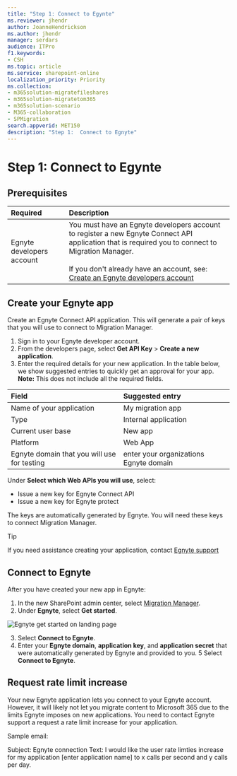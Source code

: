 ```yaml
---
title: "Step 1: Connect to Egynte"
ms.reviewer: jhendr
author: JoanneHendrickson
ms.author: jhendr
manager: serdars
audience: ITPro
f1.keywords:
- CSH
ms.topic: article
ms.service: sharepoint-online
localization_priority: Priority
ms.collection: 
- m365solution-migratefileshares
- m365solution-migratetom365
- m365solution-scenario
- M365-collaboration
- SPMigration
search.appverid: MET150
description: "Step 1:  Connect to Egnyte" 
---
```

# Step 1:  Connect to Egynte


## Prerequisites

|Required|Description|
|:-----|:-----|
|Egnyte developers account| You must have an Egnyte developers account to register a new Egnyte Connect API application that is required you to connect to Migration Manager.</br></br> If you don't already have an account, see: [Create an Egnyte developers account](https:/developers.egnyte.com/register)


## Create your Egnyte app

Create an Egnyte Connect API application.  This will generate a pair of keys that you will use to connect to Migration Manager.

1. Sign in to your Egnyte developer account. 
2. From the developers page, select **Get API Key** > **Create a new application**.
3. Enter the required details for your new application. In the table below, we show suggested entries to quickly get an approval for your app. **Note:** This does not include all the required fields.

|Field|Suggested entry|
|:-----|:----|
|Name of your application |My migration app|
|Type|Internal application |
|Current user base|New app|
|Platform |Web App|
|Egnyte domain that you will use for testing | enter your organizations Egnyte domain|


Under **Select which Web APIs you will use**, select:

- Issue a new key for Egnyte Connect API 
- Issue a new key for Egnyte protect


The keys are automatically generated by Egnyte.  You will need these keys to connect Migration Manager.

>[!Tip]
> If you need assistance creating your application, contact [Egnyte support](https://developers.egnyte.com/contact)


## Connect to Egnyte

After you have created your new app in Egnyte:

1. In the new SharePoint admin center, select [Migration Manager](https://admin.microsoft.com/sharepoint?page=migrationCenter&modern). 
2. Under **Egnyte**, select **Get started**.

![Egnyte get started on landing page](/media/mm-egnyte-get-started.png)

3. Select **Connect to Egnyte**. 
4. Enter your **Egnyte domain**, **application key**, and **application secret** that were automatically generated by Egnyte and provided to you.
5 Select **Connect to Egnyte**. 


## Request rate limit increase

Your new Egnyte application lets you connect to your Egnyte account.  However, it will likely not let you migrate content to Microsoft 365 due to the limits Egnyte imposes on new applications.  You need to contact Egnyte support a request a rate limit increase for your application.

Sample email:

Subject:  Egnyte connection
Text:     I would like the user rate limties increase for my application [enter application name] to x calls per second and y calls per day.




